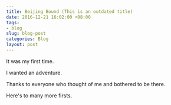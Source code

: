 ```yaml
---
title: Beijing Bound (This is an outdated title)
date: 2016-12-21 16:02:00 +08:00
tags:
- blog
slug: blog-post
categories: Blog
layout: post
---
```


It was my first time. 

I wanted an adventure.












Thanks to everyone who thought of me and bothered to be there. 

Here's to many more firsts.